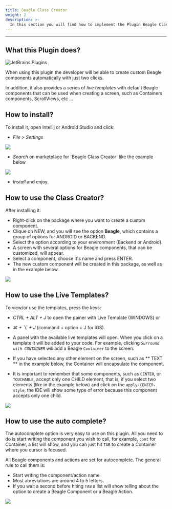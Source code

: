 ```yaml
---
title: Beagle Class Creator
weight: 2
description: >-
  In this section you will find how to implement the Plugin Beagle Class Creator
---
```


---

## What this Plugin does?
![JetBrains Plugins](https://img.shields.io/jetbrains/plugin/v/br.com.zup.beagle-template-intellij-plugin?color=green&label=Beagle%20Class%20Creator&style=plastic)

When using this plugin the developer will be able to create custom Beagle components automatically with just two clicks.

In addition, it also provides a series of *live templates* with default Beagle components that can be used when creating a screen, such as Containers components, ScrollViews, etc ...

## How to install?

To install it, open Intellij or Android Studio and click:
* *File > Settings*

![](/shared/plugin/settings.png)

* *Search* on marketplace for 'Beagle Class Creator' like the example below

![](/shared/plugin/search.png)
* *Install* and enjoy.

## How to use the Class Creator?

After installing it:

* Right-click on the package where you want to create a custom component.
* Clique on NEW, and you will see the option **Beagle**, which contains a group of options for ANDROID or BACKEND.
* Select the option according to your environment (Backend or Android).
* A screen with several options for Beagle components, that can be customized, will appear.
* Select a component, choose it's name and press ENTER.
* The new custom component will be created in this package, as well as in the example below.

![](/shared/plugin/plugin.gif)

## How to use the Live Templates?

To view/or use the templates, press the keys:

* *CTRL + ALT + J* to open the painer with Live Template (WINDOWS) or
* *⌘ + ⌥ + J* (command + option + J for iOS).

* A panel with the available live templates will open. When you click on a template it will be added to your code. For example, clicking *`Surround with CONTAINER`* will add a Beagle `Container` to the screen.
* If you have selected any other element on the screen, such as ** TEXT ** in the example below, the Container will encapsulate the component.
* It is important to remember that some components, such as `CENTER`, or` TOUCHABLE`, accept only one CHILD element, that is, if you select two elements (like in the example below) and click on the `apply-CENTER-style`, the IDE will show some type of error because this component accepts only one child.

![](/shared/plugin/plugin-live-template.gif)

## How to use the auto complete?

The autocomplete option is very easy to use on this plugin. 
All you need to do is start writing the component you wish to call, for example, `cont` for Container, a list will show, and you can just hit `TAB` to create a Container where you cursor is focused.

All Beagle components and actions are set for autocomplete. The general rule to call them is:
* Start writing the component/action name
* Most abreviations are around 4 to 5 letters. 
* If you wait a second before hiting `TAB` a list will show telling about the option to create a Beagle Component or a Beagle Action.

![](/shared/plugin/autocomplete.gif)

<!-- # Want to know moew about our plugin? 
👉 Access our GitHub repo on [Beagle Class Creator Plugin](https://github.com/ZupIT/beagle-template-intellij-plugin) and explore it freely! Please feel free to sugest any improvements! -->